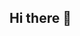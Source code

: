 ## Hi there 👋

<!--
**Lilyucan/lilyucan** is a ✨ _special_ ✨ repository because its `README.md` (this file) appears on your GitHub profile.

Here are some ideas to get you started:

- 🔭 I’m currently working on XTRANSFER inc.
- 🌱 I’m currently learning how to use github.
- 👯 I’m looking to collaborate on better risk control strategy
- 🤔 I’m looking for help with new job.
- 💬 Ask me about KYC and other auditing problem.
- 📫 How to reach me: wulinting1998@163.com
- 😄 Pronouns: 
- ⚡ Fun fact: learing how to skiing
-->

